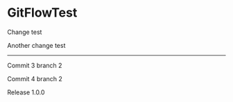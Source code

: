 # GitFlowTest

Change test

Another change test

-----------
Commit 3 branch 2

Commit 4 branch 2

Release 1.0.0
